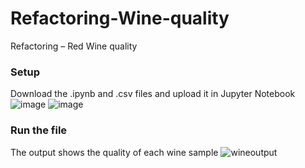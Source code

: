 # Refactoring-Wine-quality
Refactoring – Red Wine quality

### Setup
Download the .ipynb and .csv files and upload it in Jupyter Notebook
![image](https://user-images.githubusercontent.com/34398606/128461745-8fa9a72e-ffc7-4377-b6c6-f4922bf888ee.png)
![image](https://user-images.githubusercontent.com/34398606/128461862-21a96c06-065d-4ceb-81c7-b5e3624dadc4.png)
### Run the file 
The output shows the quality of each wine sample
![wineoutput](https://user-images.githubusercontent.com/34398606/128461488-41f3b292-5c13-451a-9df5-a860f1e5084a.PNG)
